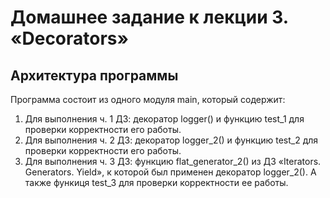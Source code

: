 # Домашнее задание к лекции 3. «Decorators»

## Архитектура программы

Программа состоит из одного модуля main, который содержит:

1. Для выполнения ч. 1 ДЗ: декоратор logger() и функцию test_1 для проверки корректности его работы.
2. Для выполнения ч. 2 ДЗ: декоратор logger_2() и функцию test_2 для проверки корректности его работы.
3. Для выполнения ч. 3 ДЗ: функцию flat_generator_2() из ДЗ «Iterators. Generators. Yield», к которой был применен декоратор logger_2().
   А также функиця test_3 для проверки корректности ее работы.